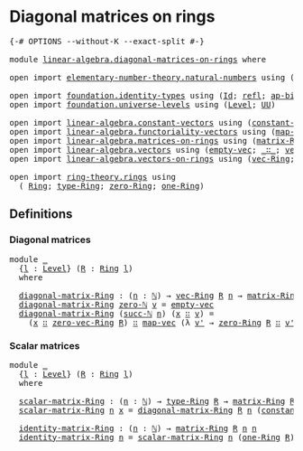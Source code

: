 # Diagonal matrices on rings

<pre class="Agda"><a id="39" class="Symbol">{-#</a> <a id="43" class="Keyword">OPTIONS</a> <a id="51" class="Pragma">--without-K</a> <a id="63" class="Pragma">--exact-split</a> <a id="77" class="Symbol">#-}</a>

<a id="82" class="Keyword">module</a> <a id="89" href="linear-algebra.diagonal-matrices-on-rings.html" class="Module">linear-algebra.diagonal-matrices-on-rings</a> <a id="131" class="Keyword">where</a>

<a id="138" class="Keyword">open</a> <a id="143" class="Keyword">import</a> <a id="150" href="elementary-number-theory.natural-numbers.html" class="Module">elementary-number-theory.natural-numbers</a> <a id="191" class="Keyword">using</a> <a id="197" class="Symbol">(</a><a id="198" href="elementary-number-theory.natural-numbers.html#1444" class="Datatype">ℕ</a><a id="199" class="Symbol">;</a> <a id="201" href="elementary-number-theory.natural-numbers.html#1465" class="InductiveConstructor">zero-ℕ</a><a id="207" class="Symbol">;</a> <a id="209" href="elementary-number-theory.natural-numbers.html#1478" class="InductiveConstructor">succ-ℕ</a><a id="215" class="Symbol">)</a>

<a id="218" class="Keyword">open</a> <a id="223" class="Keyword">import</a> <a id="230" href="foundation.identity-types.html" class="Module">foundation.identity-types</a> <a id="256" class="Keyword">using</a> <a id="262" class="Symbol">(</a><a id="263" href="foundation-core.identity-types.html#641" class="Datatype">Id</a><a id="265" class="Symbol">;</a> <a id="267" href="foundation-core.identity-types.html#694" class="InductiveConstructor">refl</a><a id="271" class="Symbol">;</a> <a id="273" href="foundation-core.identity-types.html#6352" class="Function">ap-binary</a><a id="282" class="Symbol">)</a>
<a id="284" class="Keyword">open</a> <a id="289" class="Keyword">import</a> <a id="296" href="foundation.universe-levels.html" class="Module">foundation.universe-levels</a> <a id="323" class="Keyword">using</a> <a id="329" class="Symbol">(</a><a id="330" href="Agda.Primitive.html#597" class="Postulate">Level</a><a id="335" class="Symbol">;</a> <a id="337" href="foundation-core.universe-levels.html#222" class="Primitive">UU</a><a id="339" class="Symbol">)</a>

<a id="342" class="Keyword">open</a> <a id="347" class="Keyword">import</a> <a id="354" href="linear-algebra.constant-vectors.html" class="Module">linear-algebra.constant-vectors</a> <a id="386" class="Keyword">using</a> <a id="392" class="Symbol">(</a><a id="393" href="linear-algebra.constant-vectors.html#463" class="Function">constant-vec</a><a id="405" class="Symbol">)</a>
<a id="407" class="Keyword">open</a> <a id="412" class="Keyword">import</a> <a id="419" href="linear-algebra.functoriality-vectors.html" class="Module">linear-algebra.functoriality-vectors</a> <a id="456" class="Keyword">using</a> <a id="462" class="Symbol">(</a><a id="463" href="linear-algebra.functoriality-vectors.html#572" class="Function">map-vec</a><a id="470" class="Symbol">)</a>
<a id="472" class="Keyword">open</a> <a id="477" class="Keyword">import</a> <a id="484" href="linear-algebra.matrices-on-rings.html" class="Module">linear-algebra.matrices-on-rings</a> <a id="517" class="Keyword">using</a> <a id="523" class="Symbol">(</a><a id="524" href="linear-algebra.matrices-on-rings.html#922" class="Function">matrix-Ring</a><a id="535" class="Symbol">)</a>
<a id="537" class="Keyword">open</a> <a id="542" class="Keyword">import</a> <a id="549" href="linear-algebra.vectors.html" class="Module">linear-algebra.vectors</a> <a id="572" class="Keyword">using</a> <a id="578" class="Symbol">(</a><a id="579" href="linear-algebra.vectors.html#518" class="InductiveConstructor">empty-vec</a><a id="588" class="Symbol">;</a> <a id="590" href="linear-algebra.vectors.html#545" class="InductiveConstructor Operator">_∷_</a><a id="593" class="Symbol">;</a> <a id="595" href="linear-algebra.vectors.html#472" class="Datatype">vec</a><a id="598" class="Symbol">)</a>
<a id="600" class="Keyword">open</a> <a id="605" class="Keyword">import</a> <a id="612" href="linear-algebra.vectors-on-rings.html" class="Module">linear-algebra.vectors-on-rings</a> <a id="644" class="Keyword">using</a> <a id="650" class="Symbol">(</a><a id="651" href="linear-algebra.vectors-on-rings.html#1365" class="Function">vec-Ring</a><a id="659" class="Symbol">;</a> <a id="661" href="linear-algebra.vectors-on-rings.html#1690" class="Function">zero-vec-Ring</a><a id="674" class="Symbol">)</a>

<a id="677" class="Keyword">open</a> <a id="682" class="Keyword">import</a> <a id="689" href="ring-theory.rings.html" class="Module">ring-theory.rings</a> <a id="707" class="Keyword">using</a>
  <a id="715" class="Symbol">(</a> <a id="717" href="ring-theory.rings.html#2551" class="Function">Ring</a><a id="721" class="Symbol">;</a> <a id="723" href="ring-theory.rings.html#2808" class="Function">type-Ring</a><a id="732" class="Symbol">;</a> <a id="734" href="ring-theory.rings.html#5170" class="Function">zero-Ring</a><a id="743" class="Symbol">;</a> <a id="745" href="ring-theory.rings.html#8018" class="Function">one-Ring</a><a id="753" class="Symbol">)</a>
</pre>
## Definitions

### Diagonal matrices

<pre class="Agda"><a id="807" class="Keyword">module</a> <a id="814" href="linear-algebra.diagonal-matrices-on-rings.html#814" class="Module">_</a>
  <a id="818" class="Symbol">{</a><a id="819" href="linear-algebra.diagonal-matrices-on-rings.html#819" class="Bound">l</a> <a id="821" class="Symbol">:</a> <a id="823" href="Agda.Primitive.html#597" class="Postulate">Level</a><a id="828" class="Symbol">}</a> <a id="830" class="Symbol">(</a><a id="831" href="linear-algebra.diagonal-matrices-on-rings.html#831" class="Bound">R</a> <a id="833" class="Symbol">:</a> <a id="835" href="ring-theory.rings.html#2551" class="Function">Ring</a> <a id="840" href="linear-algebra.diagonal-matrices-on-rings.html#819" class="Bound">l</a><a id="841" class="Symbol">)</a>
  <a id="845" class="Keyword">where</a>

  <a id="854" href="linear-algebra.diagonal-matrices-on-rings.html#854" class="Function">diagonal-matrix-Ring</a> <a id="875" class="Symbol">:</a> <a id="877" class="Symbol">(</a><a id="878" href="linear-algebra.diagonal-matrices-on-rings.html#878" class="Bound">n</a> <a id="880" class="Symbol">:</a> <a id="882" href="elementary-number-theory.natural-numbers.html#1444" class="Datatype">ℕ</a><a id="883" class="Symbol">)</a> <a id="885" class="Symbol">→</a> <a id="887" href="linear-algebra.vectors-on-rings.html#1365" class="Function">vec-Ring</a> <a id="896" href="linear-algebra.diagonal-matrices-on-rings.html#831" class="Bound">R</a> <a id="898" href="linear-algebra.diagonal-matrices-on-rings.html#878" class="Bound">n</a> <a id="900" class="Symbol">→</a> <a id="902" href="linear-algebra.matrices-on-rings.html#922" class="Function">matrix-Ring</a> <a id="914" href="linear-algebra.diagonal-matrices-on-rings.html#831" class="Bound">R</a> <a id="916" href="linear-algebra.diagonal-matrices-on-rings.html#878" class="Bound">n</a> <a id="918" href="linear-algebra.diagonal-matrices-on-rings.html#878" class="Bound">n</a>
  <a id="922" href="linear-algebra.diagonal-matrices-on-rings.html#854" class="Function">diagonal-matrix-Ring</a> <a id="943" href="elementary-number-theory.natural-numbers.html#1465" class="InductiveConstructor">zero-ℕ</a> <a id="950" href="linear-algebra.diagonal-matrices-on-rings.html#950" class="Bound">v</a> <a id="952" class="Symbol">=</a> <a id="954" href="linear-algebra.vectors.html#518" class="InductiveConstructor">empty-vec</a>
  <a id="966" href="linear-algebra.diagonal-matrices-on-rings.html#854" class="Function">diagonal-matrix-Ring</a> <a id="987" class="Symbol">(</a><a id="988" href="elementary-number-theory.natural-numbers.html#1478" class="InductiveConstructor">succ-ℕ</a> <a id="995" href="linear-algebra.diagonal-matrices-on-rings.html#995" class="Bound">n</a><a id="996" class="Symbol">)</a> <a id="998" class="Symbol">(</a><a id="999" href="linear-algebra.diagonal-matrices-on-rings.html#999" class="Bound">x</a> <a id="1001" href="linear-algebra.vectors.html#545" class="InductiveConstructor Operator">∷</a> <a id="1003" href="linear-algebra.diagonal-matrices-on-rings.html#1003" class="Bound">v</a><a id="1004" class="Symbol">)</a> <a id="1006" class="Symbol">=</a>
    <a id="1012" class="Symbol">(</a><a id="1013" href="linear-algebra.diagonal-matrices-on-rings.html#999" class="Bound">x</a> <a id="1015" href="linear-algebra.vectors.html#545" class="InductiveConstructor Operator">∷</a> <a id="1017" href="linear-algebra.vectors-on-rings.html#1690" class="Function">zero-vec-Ring</a> <a id="1031" href="linear-algebra.diagonal-matrices-on-rings.html#831" class="Bound">R</a><a id="1032" class="Symbol">)</a> <a id="1034" href="linear-algebra.vectors.html#545" class="InductiveConstructor Operator">∷</a> <a id="1036" href="linear-algebra.functoriality-vectors.html#572" class="Function">map-vec</a> <a id="1044" class="Symbol">(λ</a> <a id="1047" href="linear-algebra.diagonal-matrices-on-rings.html#1047" class="Bound">v&#39;</a> <a id="1050" class="Symbol">→</a> <a id="1052" href="ring-theory.rings.html#5170" class="Function">zero-Ring</a> <a id="1062" href="linear-algebra.diagonal-matrices-on-rings.html#831" class="Bound">R</a> <a id="1064" href="linear-algebra.vectors.html#545" class="InductiveConstructor Operator">∷</a> <a id="1066" href="linear-algebra.diagonal-matrices-on-rings.html#1047" class="Bound">v&#39;</a><a id="1068" class="Symbol">)</a> <a id="1070" class="Symbol">(</a><a id="1071" href="linear-algebra.diagonal-matrices-on-rings.html#854" class="Function">diagonal-matrix-Ring</a> <a id="1092" href="linear-algebra.diagonal-matrices-on-rings.html#995" class="Bound">n</a> <a id="1094" href="linear-algebra.diagonal-matrices-on-rings.html#1003" class="Bound">v</a><a id="1095" class="Symbol">)</a>
</pre>
### Scalar matrices

<pre class="Agda"><a id="1127" class="Keyword">module</a> <a id="1134" href="linear-algebra.diagonal-matrices-on-rings.html#1134" class="Module">_</a>
  <a id="1138" class="Symbol">{</a><a id="1139" href="linear-algebra.diagonal-matrices-on-rings.html#1139" class="Bound">l</a> <a id="1141" class="Symbol">:</a> <a id="1143" href="Agda.Primitive.html#597" class="Postulate">Level</a><a id="1148" class="Symbol">}</a> <a id="1150" class="Symbol">(</a><a id="1151" href="linear-algebra.diagonal-matrices-on-rings.html#1151" class="Bound">R</a> <a id="1153" class="Symbol">:</a> <a id="1155" href="ring-theory.rings.html#2551" class="Function">Ring</a> <a id="1160" href="linear-algebra.diagonal-matrices-on-rings.html#1139" class="Bound">l</a><a id="1161" class="Symbol">)</a>
  <a id="1165" class="Keyword">where</a>

  <a id="1174" href="linear-algebra.diagonal-matrices-on-rings.html#1174" class="Function">scalar-matrix-Ring</a> <a id="1193" class="Symbol">:</a> <a id="1195" class="Symbol">(</a><a id="1196" href="linear-algebra.diagonal-matrices-on-rings.html#1196" class="Bound">n</a> <a id="1198" class="Symbol">:</a> <a id="1200" href="elementary-number-theory.natural-numbers.html#1444" class="Datatype">ℕ</a><a id="1201" class="Symbol">)</a> <a id="1203" class="Symbol">→</a> <a id="1205" href="ring-theory.rings.html#2808" class="Function">type-Ring</a> <a id="1215" href="linear-algebra.diagonal-matrices-on-rings.html#1151" class="Bound">R</a> <a id="1217" class="Symbol">→</a> <a id="1219" href="linear-algebra.matrices-on-rings.html#922" class="Function">matrix-Ring</a> <a id="1231" href="linear-algebra.diagonal-matrices-on-rings.html#1151" class="Bound">R</a> <a id="1233" href="linear-algebra.diagonal-matrices-on-rings.html#1196" class="Bound">n</a> <a id="1235" href="linear-algebra.diagonal-matrices-on-rings.html#1196" class="Bound">n</a>
  <a id="1239" href="linear-algebra.diagonal-matrices-on-rings.html#1174" class="Function">scalar-matrix-Ring</a> <a id="1258" href="linear-algebra.diagonal-matrices-on-rings.html#1258" class="Bound">n</a> <a id="1260" href="linear-algebra.diagonal-matrices-on-rings.html#1260" class="Bound">x</a> <a id="1262" class="Symbol">=</a> <a id="1264" href="linear-algebra.diagonal-matrices-on-rings.html#854" class="Function">diagonal-matrix-Ring</a> <a id="1285" href="linear-algebra.diagonal-matrices-on-rings.html#1151" class="Bound">R</a> <a id="1287" href="linear-algebra.diagonal-matrices-on-rings.html#1258" class="Bound">n</a> <a id="1289" class="Symbol">(</a><a id="1290" href="linear-algebra.constant-vectors.html#463" class="Function">constant-vec</a> <a id="1303" href="linear-algebra.diagonal-matrices-on-rings.html#1260" class="Bound">x</a><a id="1304" class="Symbol">)</a>

  <a id="1309" href="linear-algebra.diagonal-matrices-on-rings.html#1309" class="Function">identity-matrix-Ring</a> <a id="1330" class="Symbol">:</a> <a id="1332" class="Symbol">(</a><a id="1333" href="linear-algebra.diagonal-matrices-on-rings.html#1333" class="Bound">n</a> <a id="1335" class="Symbol">:</a> <a id="1337" href="elementary-number-theory.natural-numbers.html#1444" class="Datatype">ℕ</a><a id="1338" class="Symbol">)</a> <a id="1340" class="Symbol">→</a> <a id="1342" href="linear-algebra.matrices-on-rings.html#922" class="Function">matrix-Ring</a> <a id="1354" href="linear-algebra.diagonal-matrices-on-rings.html#1151" class="Bound">R</a> <a id="1356" href="linear-algebra.diagonal-matrices-on-rings.html#1333" class="Bound">n</a> <a id="1358" href="linear-algebra.diagonal-matrices-on-rings.html#1333" class="Bound">n</a>
  <a id="1362" href="linear-algebra.diagonal-matrices-on-rings.html#1309" class="Function">identity-matrix-Ring</a> <a id="1383" href="linear-algebra.diagonal-matrices-on-rings.html#1383" class="Bound">n</a> <a id="1385" class="Symbol">=</a> <a id="1387" href="linear-algebra.diagonal-matrices-on-rings.html#1174" class="Function">scalar-matrix-Ring</a> <a id="1406" href="linear-algebra.diagonal-matrices-on-rings.html#1383" class="Bound">n</a> <a id="1408" class="Symbol">(</a><a id="1409" href="ring-theory.rings.html#8018" class="Function">one-Ring</a> <a id="1418" href="linear-algebra.diagonal-matrices-on-rings.html#1151" class="Bound">R</a><a id="1419" class="Symbol">)</a>
</pre>
